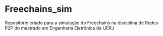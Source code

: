 # Freechains_sim
Repositório criado para a simulação do Freechains na disciplina de Redes P2P do mestrado em Engenharia Eletrônica da UERJ
